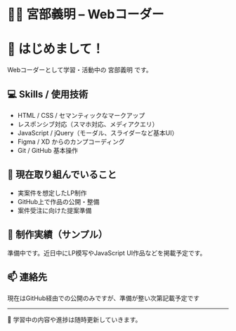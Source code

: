# 🧑‍💻 宮部義明 – Webコーダー

# 👋 はじめまして！

Webコーダーとして学習・活動中の 宮部義明 です。

## 💻 Skills / 使用技術
- HTML / CSS / セマンティックなマークアップ
- レスポンシブ対応（スマホ対応、メディアクエリ）
- JavaScript / jQuery（モーダル、スライダーなど基本UI）
- Figma / XD からのカンプコーディング
- Git / GitHub 基本操作

## 🔧 現在取り組んでいること
- 実案件を想定したLP制作
- GitHub上で作品の公開・整備
- 案件受注に向けた提案準備

## 📘 制作実績（サンプル）
準備中です。近日中にLP模写やJavaScript UI作品などを掲載予定です。

## 📫 連絡先
現在はGitHub経由での公開のみですが、準備が整い次第記載予定です

---

📝 学習中の内容や進捗は随時更新していきます。

